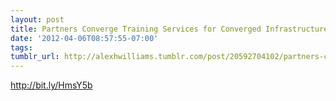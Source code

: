 ```yaml
---
layout: post
title: Partners Converge Training Services for Converged Infrastructure
date: '2012-04-06T08:57:55-07:00'
tags: 
tumblr_url: http://alexhwilliams.tumblr.com/post/20592704102/partners-converge-training-services-for-converged
---
```

<p><a href="http://bit.ly/HmsY5b">http://bit.ly/HmsY5b</a></p>
